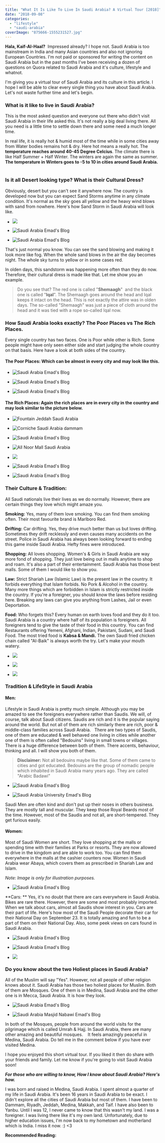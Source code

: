 ```yaml
---
title: "What It Is Like To Live In Saudi Arabia? A Virtual Tour [2018]"
date: "2018-09-08"
categories: 
  - "lifestyle"
  - "saudi-arabia"
coverImage: "875666-1555231527.jpg"
---
```


**Hala, Kaif-Al-Haal?**  Impressed already? I hope not. Saudi Arabia is too mainstream in India and many Asian countries and also not ignoring European Countries. I'm not paid or sponsored for writing the content on Saudi Arabia but in the past months I've been receiving a dozen of questions on Quora related to Saudi Arabia and it's culture, lifestyle and whatnot. 

I'm giving you a virtual tour of Saudi Arabia and its culture in this article. I hope I will be able to clear every single thing you have about Saudi Arabia. Let's not waste further time and let's begin.  

### **What is it like to live in Saudi Arabia?**

This is the most asked question and everyone out there who didn't visit Saudi Arabia in their life asked this. It's not really a big deal living there. All you need is a little time to settle down there and some need a much longer time.  

In real life, it is really hot & humid most of the time while in some cities away from Water bodies remains hot & dry. Here hot means a really hot. The **temperature reaches around 40-45 Degree Celcius**. The climate there is like Half Summer + Half Winter. The winters are again the same as summer. **The temperature in Winters goes to -5 to 10 in cities around Saudi Arabia.**  

### **Is it all Desert looking type? What is their Cultural Dress?**

Obviously, desert but you can't see it anywhere now. The country is developed now but you can expect Sand Storms anytime in any climate condition. It's normal as the sky goes all yellow and the heavy wind blows with sand from nowhere. Here's how Sand Storm in Saudi Arabia will look like.

- ![](posts/2018/09/images/000cf1bdd03f0c8ae79600.jpg)
    
- ![Saudi Arabia Emad's Blog](posts/2018/09/images/32017232220574048900022.jpg)
    
- ![Saudi Arabia Emad's Blog](posts/2018/09/images/875666-1555231527.jpg)
    

That's just normal you know. You can see the sand blowing and making it look more like fog. When the whole sand blows in the air the day becomes night. The whole sky turns to yellow or in some cases red. 

In olden days, this sandstorm was happening more often than they do now. Therefore, their cultural dress is made like that. Let me show you an example.

> Do you see that? The red one is called "**Shemaagh**"  and the black one is called "**Iqal**". The Shemaagh goes around the head and Iqal keeps it intact on the head. This is not exactly the attire was in olden days. The so-called "Shemaagh" was just a piece of cloth around the head and it was tied with a rope so-called Iqal now. 

### **How Saudi Arabia looks exactly? The Poor Places vs The Rich Places.**

Every single country has two faces. One is Poor while other is Rich. Some people might have only seen either side and start judging the whole country on that basis. Here have a look at both sides of the country.

#### **The Poor Places:** Which can be almost in every city and may look like this.

- ![Saudi Arabia Emad's Blog](posts/2018/09/images/maxresdefault-2B-25281-2529-1024x576.jpg)
    
- ![Saudi Arabia Emad's Blog](posts/2018/09/images/maxresdefault-1024x576.jpg)
    
- ![Saudi Arabia Emad's Blog](posts/2018/09/images/369530.jpg)
    

#### **The Rich Places:** Again the rich places are in every city in the country and may look similar to the picture below.

- ![Fountain Jeddah Saudi Arabia](posts/2018/09/images/9388347582_5233b69cd7_b-1024x680.jpg)
    
- ![Corniche Saudi Arabia dammam](posts/2018/09/images/02380-dammam-corniche_l-1024x350.jpg)
    
- ![Saudi Arabia Emad's Blog](posts/2018/09/images/Panorama.jpg)
    
- ![All Noor Mall Saudi Arabia](posts/2018/09/images/Alnoor-2BMall-1024x505.jpg)
    
- ![](posts/2018/09/images/maxresdefault-2B-25282-2529-1024x576.jpg)
    
- ![Saudi Arabia Emad's Blog](posts/2018/09/images/am.jpg)
    
- ![Saudi Arabia Emad's Blog](posts/2018/09/images/mustang_club_of_saudi_arabia_by_hzon-d7czdnd-1024x640.jpg)
    

### **Their Culture & Tradition:**

All Saudi nationals live their lives as we do normally. However, there are certain things they love which might amaze you.  

**Smoking:** Yes, many of them love smoking. You can find them smoking often. Their most favourite brand is Marlboro Red.  

**Drifting:** Car drifting. Yes, they drive much better than us but loves drifting. Sometimes they drift recklessly and even causes many accidents on the street. Police in Saudi Arabia has always been looking forward to ending this game inside Saudi Arabia. Hefty fines were introduced.  

**Shopping:** All loves shopping. Women's & Girls in Saudi Arabia are way more fond of shopping. They just love being out in malls anytime to shop and roam. It's also a part of their entertainment. Saudi Arabia has those best malls. Some of them I would like to show you.

**Law:** Strict Shariah Law (Islamic Law) is the present law in the country. It forbids everything that Islam forbids. No Pork & Alcohol in the country. Many more things which are forbidden in Islam is strictly restricted inside the country. If you're a foreigner, you should know the laws before residing here. Breaking any laws can give you anything from Lashes, Jail or even Deportation.  

**Food:** Who forgets this? Every human on earth loves food and they do it too. Saudi Arabia is a country where half of its population is foreigners. All foreigners tend to give the taste of their food in this country. You can find Restaurants offering Yemeni, Afghani, Indian, Pakistani, Sudani, and Saudi Food. The most tried food is **Kabsa & Mandi.** The own Saudi fried chicken chain called "Al-Baik" is always worth the try. Let's make your mouth watery.  

- ![](posts/2018/09/images/al-baik.jpg)
    
- ![](posts/2018/09/images/fixedw_large_4x.jpg)
    
- ![](posts/2018/09/images/images.jpg)
    

### **Tradition & LifeStyle in Saudi Arabia**

#### **Men:**

Lifestyle in Saudi Arabia is pretty much simple. Although you may be amazed to see the foreigners everywhere rather than Saudis. We will, of course, talk about Saudi citizens. Saudis are rich and it is the popular saying around the world. But not all of them are rich similarly there are rich, poor & middle-class families across Saudi Arabia.   There are two types of Saudis, one of them are educated & well behaved one living in cities while another one of them is often called "Bedouins" living in small towns or villages. There is a huge difference between both of them. There accents, behaviour, thinking and all. I will show you both of them.  

> **Disclaimer:** Not all bedouins maybe like that. Some of them came to cities and got educated. Bedouins are the group of nomadic people which inhabited in Saudi Arabia many years ago. They are called "Arabic Badawi"  

- ![Saudi Arabia Emad's Blog](posts/2018/09/images/83012802-10-2.jpg)
    
- ![Saudi Arabia University Emad's Blog](posts/2018/09/images/ShowImage.jpg)
    

Saudi Men are often kind and don't put up their noses in others business. They are mostly tall and muscular. They keep those Royal Beards most of the time. However, most of the Saudis and not all, are short-tempered. They get furious easily. 

#### **Women:**

Most of Saudi Women are short. They love shopping at the malls or spending time with their families at Parks or resorts. They are now allowed to drive in the kingdom and are able to work too. You can find them everywhere in the malls at the cashier counters now. Women in Saudi Arabia wear Abaya, which covers them as prescribed in Shariah Law and Islam.   

_Note: Image is only for illustration purposes._

- ![Saudi Arabia Emad's Blog](posts/2018/09/images/saudi-women-resized.jpg)
    

**Cars: ** Yes, it's no doubt that there are cars everywhere in Saudi Arabia. Bikes are rare there. However, there are some and most probably imported. When we talk about cars, almost all Saudis show interest in you. Cars are their part of life. Here's how most of the Saudi People decorate their car for their National Day on September 23. It is totally amazing and fun to be a part of them on their National Day. Also, some peek views on cars found in Saudi Arabia.

- ![Saudi Arabia Emad's Blog](posts/2018/09/images/legacy-news-330-1257.jpg)
    
- ![Saudi Arabia Emad's Blog](posts/2018/09/images/a364b623cb2bf0c3b4f4c3eeb8d44d7c9775e12b.jpg)
    
- ![](posts/2018/09/images/7433100362_9e4c6b72d8_b-1024x683.jpg)
    

### **Do you know about the two Holiest places in Saudi Arabia?**

All of the Muslim will say "Yes". However, not all people of other religion knows about it. Saudi Arabia has those two holiest places for Muslim. Both of them are Mosques. One of them is in Medina, Saudi Arabia and the other one is in Mecca, Saudi Arabia. It is how they look.  

- ![Saudi Arabia Emad's Blog](posts/2018/09/images/masjid-nabawi-1024x607-1024x607.jpg)
    
- ![Saudi Arabia Masjid Nabawi Emad's Blog](posts/2018/09/images/masjid-al-haram-1-1024x602-1024x602.jpg)
    

In both of the Mosques, people from around the world visits for the pilgrimage which is called Umrah & Hajj. In Saudi Arabia, there are many other amazing and beautiful mosques.    It feels amazingly peaceful in Medina, Saudi Arabia. Do tell me in the comment below if you have ever visited Medina.   

I hope you enjoyed this short virtual tour. If you liked it then do share with your friends and family. Let me know if you're going to visit Saudi Arabia soon!    

_**For those who are willing to know, How I know about Saudi Arabia? Here's how.**_  

I was born and raised in Medina, Saudi Arabia. I spent almost a quarter of my life in Saudi Arabia. It's been 16 years in Saudi Arabia to be exact. I didn't explore all the cities of Saudi Arabia but most of them. I have been to Dammam, Riyadh, Jeddah, Medina, Makkah, and Taif. I have also been to Yanbu. Until I was 12, I never came to know that this wasn't my land. I was a foreigner. I was living there like it's my own land. Unfortunately, due to higher education issues, I'm now back to my hometown and motherland which is India. I miss it now. :) <3  

**Recommended Reading:**
